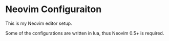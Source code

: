 # Neovim Configuraiton
This is my Neovim editor setup.

Some of the configurations are written in lua, thus Neovim 0.5+ is required.

